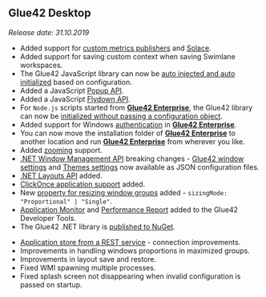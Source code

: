## Glue42 Desktop

*Release date: 31.10.2019*

<glue42 name="addClass" class="newFeatures" element="p" text="New Features">

- Added support for [custom metrics publishers](../../../glue42-concepts/metrics/overview/index.html#publishing-javascript_metrics_publishers) and [Solace](../../../glue42-concepts/metrics/overview/index.html#publishing-publishing_with_solace).
- Added support for saving custom context when saving Swimlane workspaces.
- The Glue42 JavaScript library can now be [auto injected and auto initialized](../../how-to/glue42-enable-your-app/javascript/index.html) based on configuration.
- Added a JavaScript [Popup API](../../../glue42-concepts/windows/window-management/javascript/index.html#popup_windows).
- Added a JavaScript [Flydown API](../../../glue42-concepts/windows/window-management/javascript/index.html#flydown_windows).
- For `Node.js` scripts started from [**Glue42 Enterprise**](https://glue42.com/enterprise/), the Glue42 library can now be [initialized without passing a configuration object](../../how-to/glue42-enable-your-app/nodejs/index.html).
- Added support for Windows [authentication](../../what-is-glue42/security/index.html) in [**Glue42 Enterprise**](https://glue42.com/enterprise/).
- You can now move the installation folder of [**Glue42 Enterprise**](https://glue42.com/enterprise/) to another location and run [**Glue42 Enterprise**](https://glue42.com/enterprise/) from wherever you like.
- Added [zooming](../../../glue42-concepts/glue42-platform-features/index.html#zooming) support.
- [.NET Window Management API](../../../glue42-concepts/windows/window-management/net/index.html) breaking changes - [Glue42 window settings](../../../developers/configuration/glue42-windows/index.html) and [Themes settings](../../../developers/configuration/themes/index.html) now available as JSON configuration files. 
- [.NET Layouts API](../../../glue42-concepts/windows/layouts/net/index.html) added.
- [ClickOnce application support](../../how-to/glue42-enable-your-app/net/index.html#glue42_clickonce) added.
- New [property for resizing window groups](../../../developers/configuration/glue42-windows/index.html#glue42_window_properties) added - `sizingMode: "Proportional" | "Single"`.
- [Application Monitor](../../../developers/dev-tools/index.html#application_monitor) and [Performance Report](../../../developers/dev-tools/index.html#performance_report) added to the Glue42 Developer Tools.
- The Glue42 .NET library is [published to NuGet](https://www.nuget.org/profiles/Glue42).

<glue42 name="addClass" class="bugFixes" element="p" text="Improvements and Bug Fixes">

- [Application store from a REST service](../../../glue42-concepts/application-management/overview/index.html#application_stores-remote_app_stores) - connection improvements.
- Improvements in handling windows proportions in maximized groups.
- Improvements in layout save and restore.
- Fixed WMI spawning multiple processes.
- Fixed splash screen not disappearing when invalid configuration is passed on startup. 